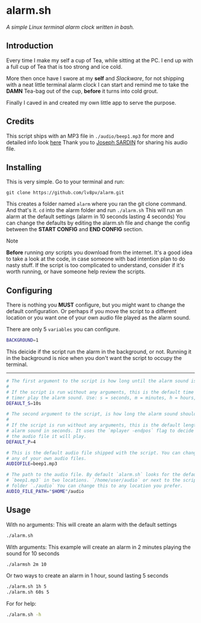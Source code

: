# alarm.sh
*A simple Linux terminal alarm clock written in bash.*

## Introduction
Every time I make my self a cup of Tea, while sitting at the PC. I end up with a
full cup of Tea that is too strong and ice cold.

More then once have I swore at my **self** and *Slackware*, for not shipping
with a neat little terminal alarm clock I can start and remind me to take the
**DAMN** Tea-bag out of the cup, **before** it turns into cold grout.

Finally I caved in and created my own little app to serve the purpose.

## Credits
This script ships with an MP3 file in `./audio/beep1.mp3` for more and detailed
info look [here](./audio/BEEP1-CREDITS.md) Thank you to [Joseph SARDIN][1] for
sharing his audio file.

## Installing
This is very simple. Go to your terminal and run:
```git
git clone https://github.com/lv8pv/alarm.git
```

This creates a folder named `alarm` where you ran the git clone command. And
that's it. `cd` into the alarm folder and run `./alarm.sh` This will run an
alarm at the default settings (alarm in 10 seconds lasting 4 seconds) You can
change the defaults by editing the alarm.sh file and change the config between
the **START CONFIG** and **END CONFIG** section.

> [!NOTE]
> **Before** running *any* scripts you download from the internet. It's a good
> idea to take a look at the code, in case someone with bad intention plan to do
> nasty stuff. If the script is too complicated to understand, consider if it's
> worth running, or have someone help review the scripts.

## Configuring
There is nothing you **MUST** configure, but you might want to change the
default configuration. Or perhaps if you move the script to a different location
or you want one of your own audio file played as the alarm sound.

There are only 5 `variables` you can configure.

```bash
BACKGROUND=1
```
This deicide if the script run the alarm in the background, or not. Running it
in the background is nice when you don't want the script to occupy the terminal.

---

```bash
# The first argument to the script is how long until the alarm sound is played.
#
# If the script is run without any arguments, this is the default time before the
# timer play the alarm sound. Use: s = seconds, m = minutes, h = hours, d = days.
DEFAULT_S=10s
```

```bash
# The second argument to the script, is how long the alarm sound should play. 
# 
# If the script is run without any arguments, this is the default length of the
# alarm sound in seconds. It uses the `mplayer -endpos` flag to decide how much of
# the audio file it will play.
DEFAULT_P=4
```

```bash
# This is the default audio file shipped with the script. You can change this to
# any of your own audio files.
AUDIOFILE=beep1.mp3
```

```bash
# The path to the audio file. By default `alarm.sh` looks for the default file
# `beep1.mp3` in two locations. `/home/user/audio` or next to the script in the
# folder `./audio` You can change this to any location you prefer.
AUDIO_FILE_PATH="$HOME"/audio
```

## Usage
With no arguments: This will create an alarm with the default settings
```bash
./alarm.sh
```

With arguments: This example will create an alarm in 2 minutes playing the sound
for 10 seconds
```bash
./alarmsh 2m 10
```

Or two ways to create an alarm in 1 hour, sound lasting 5 seconds
```bash
./alarm.sh 1h 5
./alarm.sh 60s 5
```

For for help:
```bash
./alarm.sh -h
```

[1]: https://josephsardin.fr

<!-- vim: ts=2:sts=2:sw=2:tw=80:cc=80:spell et
-->

